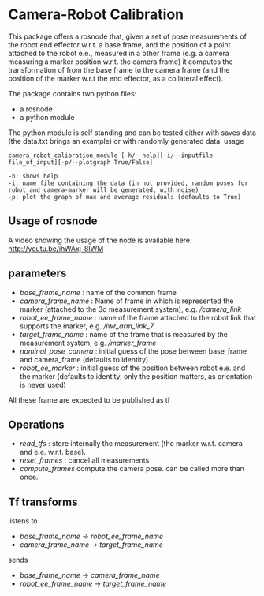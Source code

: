 Camera-Robot Calibration
========================

This package offers a rosnode that, given a set of pose measurements 
of the robot end effector w.r.t. a base frame, and the position of 
a point attached to the robot e.e., measured in a other frame 
(e.g. a camera measuring a marker position w.r.t. the camera frame) 
it computes the transformation of from the base frame to the camera frame 
(and the position of the marker w.r.t the end effector, as a collateral effect).

The package contains two python files:
- a rosnode 
- a python module

The python module is self standing and can be tested either with saves data 
(the data.txt brings an example) or with randomly generated data.
usage
```
camera_robot_calibration_module [-h/--help][-i/--inputfile file_of_input][-p/--plotgraph True/False]
```

```
-h: shows help
-i: name file containing the data (in not provided, random poses for robot and camera-marker will be generated, with noise)
-p: plot the graph of max and average residuals (defaults to True)
```

Usage of rosnode
----------------
A video showing the usage of the node is available here:
http://youtu.be/ihWAxj-8IWM

parameters
----------
- _base_frame_name_ : name of the common frame
- _camera_frame_name_ : Name of frame in which is represented the marker
 	(attached to the 3d measurement system), e.g. _/camera_link_
- _robot_ee_frame_name_ : name of the frame attached to the robot 
	link that supports the marker, e.g.  _/lwr_arm_link_7_
- _target_frame_name_ : name of the frame that is measured by the measurement system, 
	e.g.  _/marker_frame_ 
- _nominal_pose_camera_ : initial guess of the pose between base_frame 
	and camera_frame (defaults to identity)
- _robot_ee_marker_ : initial guess of the position between robot 
e.e. and the marker (defaults to identity, only the position matters, as orientation is never used)

All these frame are expected to be published as tf

Operations
----------
- _read_tfs_ : store internally the measurement (the marker w.r.t. camera and e.e. w.r.t. base).
- _reset_frames_ : cancel all measurements
- _compute_frames_ compute the camera pose. can be called more than once.

Tf transforms
------------
listens to 
- _base_frame_name_ -> _robot_ee_frame_name_
- _camera_frame_name_ -> _target_frame_name_

sends
- _base_frame_name_ -> _camera_frame_name_
- _robot_ee_frame_name_ -> _target_frame_name_




